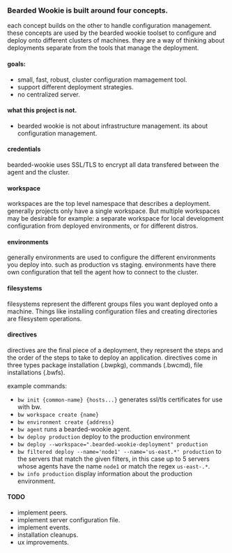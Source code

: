 ### Bearded Wookie is built around four concepts.
each concept builds on the other to handle configuration management.
these concepts are used by the bearded wookie toolset to configure
and deploy onto different clusters of machines. they are a way of thinking about deployments separate from the tools that manage the deployment.

#### goals:
- small, fast, robust, cluster configuration mamagement tool.
- support different deployment strategies.
- no centralized server.

#### what this project is not.
- bearded wookie is not about infrastructure management. its about configuration management.

#### credentials
bearded-wookie uses SSL/TLS to encrypt all data transfered between the agent and the cluster.

#### workspace
workspaces are the top level namespace that describes a deployment.
generally projects only have a single workspace. But multiple workspaces may be
desirable for example: a separate workspace for local development configuration
from deployed environments, or for different distros.

#### environments
generally environments are used to configure the different environments
you deploy into. such as production vs staging. environments have there own configuration
that tell the agent how to connect to the cluster.

#### filesystems
filesystems represent the different groups files you want deployed
onto a machine. Things like installing configuration files and creating
directories are filesystem operations.

#### directives
directives are the final piece of a deployment, they represent the steps
and the order of the steps to take to deploy an application. directives
come in three types package installation (.bwpkg), commands (.bwcmd), file installations (.bwfs).

example commands:
 - `bw init {common-name} {hosts...}` generates ssl/tls certificates for use with bw.  
 - `bw workspace create {name}`  
 - `bw environment create {address}`  
 - `bw agent` runs a bearded-wookie agent.  
 - `bw deploy production` deploy to the production environment  
 - `bw deploy --workspace=".bearded-wookie-deployment" production`  
 - `bw filtered deploy --name='node1' --name='us-east.*' production` to the servers that match the given filters, in this case up to 5 servers whose agents have the name `node1` or match the regex `us-east-.*`.  
 - `bw info production` display information about the production environment.  

#### TODO
 - implement peers.
 - implement server configuration file.
 - implement events.
 - installation cleanups.
 - ux improvements.
